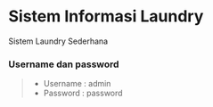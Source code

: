 # Sistem Informasi Laundry
Sistem Laundry Sederhana
### Username dan password
> - Username : admin
> - Password : password
